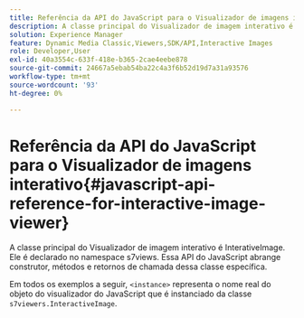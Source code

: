 ```yaml
---
title: Referência da API do JavaScript para o Visualizador de imagens interativo
description: A classe principal do Visualizador de imagem interativo é InterativeImage. Ele é declarado no namespace s7views. Essa API do JavaScript abrange construtor, métodos e retornos de chamada dessa classe específica.
solution: Experience Manager
feature: Dynamic Media Classic,Viewers,SDK/API,Interactive Images
role: Developer,User
exl-id: 40a3554c-633f-418e-b365-2cae4eebe878
source-git-commit: 24667a5ebab54ba22c4a3f6b52d19d7a31a93576
workflow-type: tm+mt
source-wordcount: '93'
ht-degree: 0%

---
```


# Referência da API do JavaScript para o Visualizador de imagens interativo{#javascript-api-reference-for-interactive-image-viewer}

A classe principal do Visualizador de imagem interativo é InterativeImage. Ele é declarado no namespace s7views. Essa API do JavaScript abrange construtor, métodos e retornos de chamada dessa classe específica.

Em todos os exemplos a seguir, `<instance>` representa o nome real do objeto do visualizador do JavaScript que é instanciado da classe `s7viewers.InteractiveImage`.
